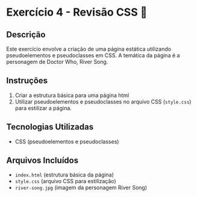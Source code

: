 # Exercício 4 - Revisão CSS 📌

## Descrição
Este exercício envolve a criação de uma página estática utilizando pseudoelementos e pseudoclasses em CSS. A temática da página é a personagem de Doctor Who, River Song.

## Instruções
1. Criar a estrutura básica para uma página html
2. Utilizar pseudoelementos e pseudoclasses no arquivo CSS (`style.css`) para estilizar a página.

## Tecnologias Utilizadas
- CSS (pseudoelementos e pseudoclasses)

## Arquivos Incluídos
- `index.html` (estrutura básica da página)
- `style.css` (arquivo CSS para estilização)
- `river-song.jpg` (imagem da personagem River Song)
